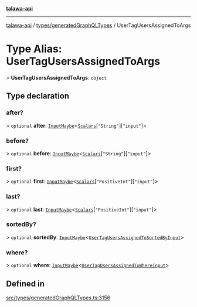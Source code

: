 [**talawa-api**](../../../README.md)

***

[talawa-api](../../../modules.md) / [types/generatedGraphQLTypes](../README.md) / UserTagUsersAssignedToArgs

# Type Alias: UserTagUsersAssignedToArgs

\> **UserTagUsersAssignedToArgs**: `object`

## Type declaration

### after?

\> `optional` **after**: [`InputMaybe`](InputMaybe.md)\<[`Scalars`](Scalars.md)\[`"String"`\]\[`"input"`\]\>

### before?

\> `optional` **before**: [`InputMaybe`](InputMaybe.md)\<[`Scalars`](Scalars.md)\[`"String"`\]\[`"input"`\]\>

### first?

\> `optional` **first**: [`InputMaybe`](InputMaybe.md)\<[`Scalars`](Scalars.md)\[`"PositiveInt"`\]\[`"input"`\]\>

### last?

\> `optional` **last**: [`InputMaybe`](InputMaybe.md)\<[`Scalars`](Scalars.md)\[`"PositiveInt"`\]\[`"input"`\]\>

### sortedBy?

\> `optional` **sortedBy**: [`InputMaybe`](InputMaybe.md)\<[`UserTagUsersAssignedToSortedByInput`](UserTagUsersAssignedToSortedByInput.md)\>

### where?

\> `optional` **where**: [`InputMaybe`](InputMaybe.md)\<[`UserTagUsersAssignedToWhereInput`](UserTagUsersAssignedToWhereInput.md)\>

## Defined in

[src/types/generatedGraphQLTypes.ts:3156](https://github.com/PalisadoesFoundation/talawa-api/blob/5c5b29a0ea487bda8306089fe128f43f3be29f94/src/types/generatedGraphQLTypes.ts#L3156)
